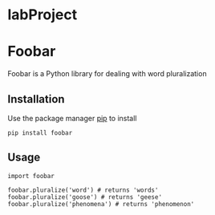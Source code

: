 # labProject

# Foobar

Foobar is a Python library for dealing with word pluralization

## Installation

Use the package manager [pip](http://www.google.com) to install

`pip install foobar`

## Usage

```
import foobar

foobar.pluralize('word') # returns 'words'
foobar.pluralize('goose') # returns 'geese'
foobar.pluralize('phenomena') # returns 'phenomenon'
```
